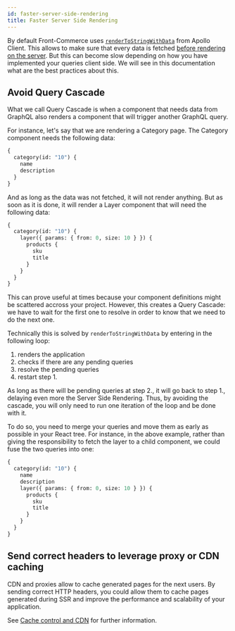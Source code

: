 ```yaml
---
id: faster-server-side-rendering
title: Faster Server Side Rendering
---
```


By default Front-Commerce uses [`renderToStringWithData`](https://www.apollographql.com/docs/react/performance/server-side-rendering/#using-rendertostringwithdata) from Apollo Client. This allows to make sure that every data is fetched [before rendering on the server](/docs/advanced/theme/server-side-rendering.html). But this can become slow depending on how you have implemented your queries client side. We will see in this documentation what are the best practices about this.

## Avoid Query Cascade

What we call Query Cascade is when a component that needs data from GraphQL also renders a component that will trigger another GraphQL query.

For instance, let's say that we are rendering a Category page. The Category component needs the following data:

```graphql
{
  category(id: "10") {
    name
    description
  }
}
```

And as long as the data was not fetched, it will not render anything. But as soon as it is done, it will render a Layer component that will need the following data:

```graphql
{
  category(id: "10") {
    layer({ params: { from: 0, size: 10 } }) {
      products {
        sku
        title
      }
    }
  }
}
```

This can prove useful at times because your component definitions might be scattered accross your project. However, this creates a Query Cascade: we have to wait for the first one to resolve in order to know that we need to do the next one.

Technically this is solved by `renderToStringWithData` by entering in the following loop:

1. renders the application
2. checks if there are any pending queries
3. resolve the pending queries
4. restart step 1.

As long as there will be pending queries at step 2., it will go back to step 1., delaying even more the Server Side Rendering. Thus, by avoiding the cascade, you will only need to run one iteration of the loop and be done with it.

To do so, you need to merge your queries and move them as early as possible in your React tree. For instance, in the above example, rather than giving the responsibility to fetch the layer to a child component, we could fuse the two queries into one:

```graphql
{
  category(id: "10") {
    name
    description
    layer({ params: { from: 0, size: 10 } }) {
      products {
        sku
        title
      }
    }
  }
}
```

## Send correct headers to leverage proxy or CDN caching

CDN and proxies allow to cache generated pages for the next users. By sending correct HTTP headers, you could allow them to cache pages generated during SSR and improve the performance and scalability of your application.

See [Cache control and CDN](/docs/advanced/performance/cache-control-and-cdn.html) for further information.